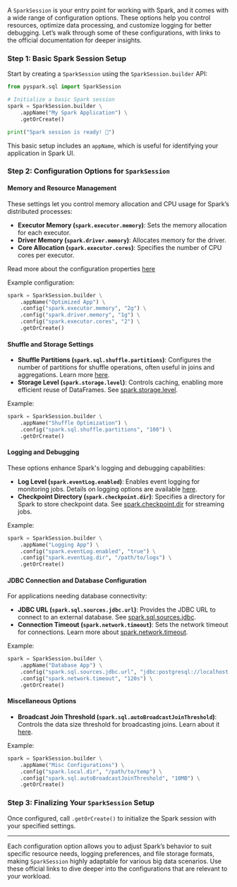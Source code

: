 A `SparkSession` is your entry point for working with Spark, and it comes with a wide range of configuration options. These options help you control resources, optimize data processing, and customize logging for better debugging. Let’s walk through some of these configurations, with links to the official documentation for deeper insights.

### Step 1: Basic Spark Session Setup

Start by creating a `SparkSession` using the `SparkSession.builder` API:

```python
from pyspark.sql import SparkSession

# Initialize a basic Spark session
spark = SparkSession.builder \
    .appName("My Spark Application") \
    .getOrCreate()

print("Spark session is ready! 🚀")
```

This basic setup includes an `appName`, which is useful for identifying your application in Spark UI.

### Step 2: Configuration Options for `SparkSession`

#### Memory and Resource Management

These settings let you control memory allocation and CPU usage for Spark’s distributed processes:

- **Executor Memory (`spark.executor.memory`)**: Sets the memory allocation for each executor.
- **Driver Memory (`spark.driver.memory`)**: Allocates memory for the driver.
- **Core Allocation (`spark.executor.cores`)**: Specifies the number of CPU cores per executor.

Read more about the configuration properties [here](https://spark.apache.org/docs/latest/configuration.html#application-properties)

Example configuration:

```python
spark = SparkSession.builder \
    .appName("Optimized App") \
    .config("spark.executor.memory", "2g") \
    .config("spark.driver.memory", "1g") \
    .config("spark.executor.cores", "2") \
    .getOrCreate()
```

#### Shuffle and Storage Settings

- **Shuffle Partitions (`spark.sql.shuffle.partitions`)**: Configures the number of partitions for shuffle operations, often useful in joins and aggregations. Learn more [here](https://spark.apache.org/docs/latest/sql-performance-tuning.html#other-configuration-options).
- **Storage Level (`spark.storage.level`)**: Controls caching, enabling more efficient reuse of DataFrames. See [spark.storage.level](https://spark.apache.org/docs/latest/rdd-programming-guide.html#persistence).

Example:

```python
spark = SparkSession.builder \
    .appName("Shuffle Optimization") \
    .config("spark.sql.shuffle.partitions", "100") \
    .getOrCreate()
```

#### Logging and Debugging

These options enhance Spark's logging and debugging capabilities:

- **Log Level (`spark.eventLog.enabled`)**: Enables event logging for monitoring jobs. Details on logging options are available [here](https://spark.apache.org/docs/latest/monitoring.html#spark-events).
- **Checkpoint Directory (`spark.checkpoint.dir`)**: Specifies a directory for Spark to store checkpoint data. See [spark.checkpoint.dir](https://spark.apache.org/docs/latest/streaming-programming-guide.html#checkpointing) for streaming jobs.

Example:

```python
spark = SparkSession.builder \
    .appName("Logging App") \
    .config("spark.eventLog.enabled", "true") \
    .config("spark.eventLog.dir", "/path/to/logs") \
    .getOrCreate()
```

#### JDBC Connection and Database Configuration

For applications needing database connectivity:

- **JDBC URL (`spark.sql.sources.jdbc.url`)**: Provides the JDBC URL to connect to an external database. See [spark.sql.sources.jdbc](https://spark.apache.org/docs/latest/sql-data-sources-jdbc.html).
- **Connection Timeout (`spark.network.timeout`)**: Sets the network timeout for connections. Learn more about [spark.network.timeout](https://spark.apache.org/docs/latest/configuration.html#networking).

Example:

```python
spark = SparkSession.builder \
    .appName("Database App") \
    .config("spark.sql.sources.jdbc.url", "jdbc:postgresql://localhost:5432/mydb") \
    .config("spark.network.timeout", "120s") \
    .getOrCreate()
```

#### Miscellaneous Options

- **Broadcast Join Threshold (`spark.sql.autoBroadcastJoinThreshold`)**: Controls the data size threshold for broadcasting joins. Learn about it [here](https://spark.apache.org/docs/latest/sql-performance-tuning.html#broadcast-hint-for-sql-queries).

Example:

```python
spark = SparkSession.builder \
    .appName("Misc Configurations") \
    .config("spark.local.dir", "/path/to/temp") \
    .config("spark.sql.autoBroadcastJoinThreshold", "10MB") \
    .getOrCreate()
```

### Step 3: Finalizing Your `SparkSession` Setup

Once configured, call `.getOrCreate()` to initialize the Spark session with your specified settings.

---

Each configuration option allows you to adjust Spark’s behavior to suit specific resource needs, logging preferences, and file storage formats, making `SparkSession` highly adaptable for various big data scenarios. Use these official links to dive deeper into the configurations that are relevant to your workload.